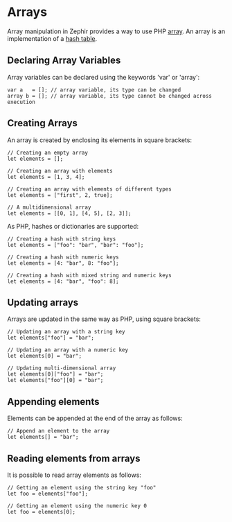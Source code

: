 # Arrays
Array manipulation in Zephir provides a way to use PHP [array](http://www.php.net/manual/en/language.types.array.php). An array is an implementation of a [hash table](http://en.wikipedia.org/wiki/Hash_table).

<a name='declaring-array-variables'></a>

## Declaring Array Variables
Array variables can be declared using the keywords 'var' or 'array':

    var a   = []; // array variable, its type can be changed
    array b = []; // array variable, its type cannot be changed across execution
    

<a name='creating-arrays'></a>

## Creating Arrays
An array is created by enclosing its elements in square brackets:

    // Creating an empty array
    let elements = [];
    
    // Creating an array with elements
    let elements = [1, 3, 4];
    
    // Creating an array with elements of different types
    let elements = ["first", 2, true];
    
    // A multidimensional array
    let elements = [[0, 1], [4, 5], [2, 3]];

As PHP, hashes or dictionaries are supported:

    // Creating a hash with string keys
    let elements = ["foo": "bar", "bar": "foo"];
    
    // Creating a hash with numeric keys
    let elements = [4: "bar", 8: "foo"];
    
    // Creating a hash with mixed string and numeric keys
    let elements = [4: "bar", "foo": 8];
    

<a name='updating-arrays'></a>

## Updating arrays
Arrays are updated in the same way as PHP, using square brackets:

    // Updating an array with a string key
    let elements["foo"] = "bar";
    
    // Updating an array with a numeric key
    let elements[0] = "bar";
    
    // Updating multi-dimensional array
    let elements[0]["foo"] = "bar";
    let elements["foo"][0] = "bar";
    

<a name='appending-elements'></a>

## Appending elements
Elements can be appended at the end of the array as follows:

    // Append an element to the array
    let elements[] = "bar";
    

<a name='reading-elements-from-arrays'></a>

## Reading elements from arrays
It is possible to read array elements as follows:

    // Getting an element using the string key "foo"
    let foo = elements["foo"];
    
    // Getting an element using the numeric key 0
    let foo = elements[0];

